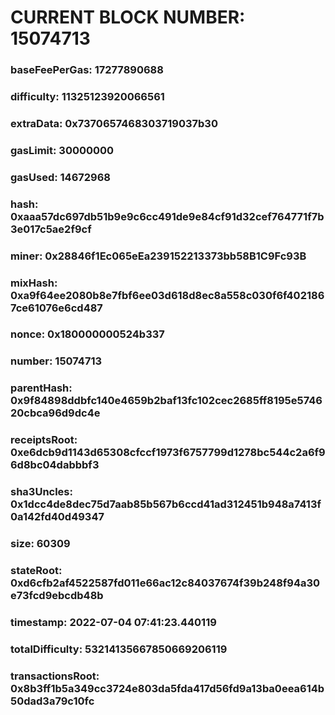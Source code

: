 # CURRENT BLOCK NUMBER: 15074713

### baseFeePerGas: 17277890688
### difficulty: 11325123920066561
### extraData: 0x7370657468303719037b30
### gasLimit: 30000000
### gasUsed: 14672968
### hash: 0xaaa57dc697db51b9e9c6cc491de9e84cf91d32cef764771f7b3e017c5ae2f9cf
### miner: 0x28846f1Ec065eEa239152213373bb58B1C9Fc93B
### mixHash: 0xa9f64ee2080b8e7fbf6ee03d618d8ec8a558c030f6f4021867ce61076e6cd487
### nonce: 0x180000000524b337
### number: 15074713
### parentHash: 0x9f84898ddbfc140e4659b2baf13fc102cec2685ff8195e574620cbca96d9dc4e
### receiptsRoot: 0xe6dcb9d1143d65308cfccf1973f6757799d1278bc544c2a6f96d8bc04dabbbf3
### sha3Uncles: 0x1dcc4de8dec75d7aab85b567b6ccd41ad312451b948a7413f0a142fd40d49347
### size: 60309
### stateRoot: 0xd6cfb2af4522587fd011e66ac12c84037674f39b248f94a30e73fcd9ebcdb48b
### timestamp: 2022-07-04 07:41:23.440119
### totalDifficulty: 53214135667850669206119
### transactionsRoot: 0x8b3ff1b5a349cc3724e803da5fda417d56fd9a13ba0eea614b50dad3a79c10fc
